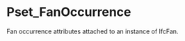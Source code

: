 # Pset_FanOccurrence

Fan occurrence attributes attached to an instance of IfcFan.
<!-- end of short definition -->

